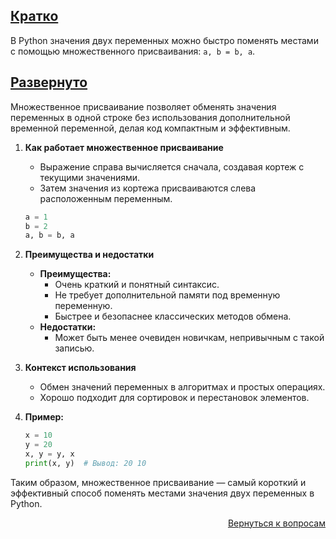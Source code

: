 ## <u>Кратко</u>

В Python значения двух переменных можно быстро поменять местами с помощью множественного присваивания: `a, b = b, a`.

## <u>Развернуто</u>

Множественное присваивание позволяет обменять значения переменных в одной строке без использования дополнительной
временной переменной, делая код компактным и эффективным.

1. **Как работает множественное присваивание**
    - Выражение справа вычисляется сначала, создавая кортеж с текущими значениями.
    - Затем значения из кортежа присваиваются слева расположенным переменным.
    ```python
    a = 1
    b = 2
    a, b = b, a
    ```

2. **Преимущества и недостатки**
    - **Преимущества:**
        - Очень краткий и понятный синтаксис.
        - Не требует дополнительной памяти под временную переменную.
        - Быстрее и безопаснее классических методов обмена.
    - **Недостатки:**
        - Может быть менее очевиден новичкам, непривычным с такой записью.

3. **Контекст использования**
    - Обмен значений переменных в алгоритмах и простых операциях.
    - Хорошо подходит для сортировок и перестановок элементов.

4. **Пример:**
    ```python
    x = 10
    y = 20
    x, y = y, x
    print(x, y)  # Вывод: 20 10
    ```

Таким образом, множественное присваивание — самый короткий и эффективный способ поменять местами значения двух
переменных в Python.

<div align="right">

[Вернуться к вопросам](../Вопросы.md)

</div>
